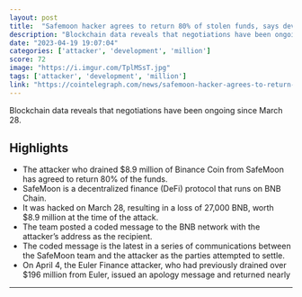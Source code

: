 ```yaml
---
layout: post
title:  "Safemoon hacker agrees to return 80% of stolen funds, says development team"
description: "Blockchain data reveals that negotiations have been ongoing since March 28."
date: "2023-04-19 19:07:04"
categories: ['attacker', 'development', 'million']
score: 72
image: "https://i.imgur.com/TplMSsT.jpg"
tags: ['attacker', 'development', 'million']
link: "https://cointelegraph.com/news/safemoon-hacker-agrees-to-return-80-of-stolen-funds-says-development-team/amp"
---
```


Blockchain data reveals that negotiations have been ongoing since March 28.

## Highlights

- The attacker who drained $8.9 million of Binance Coin from SafeMoon has agreed to return 80% of the funds.
- SafeMoon is a decentralized finance (DeFi) protocol that runs on BNB Chain.
- It was hacked on March 28, resulting in a loss of 27,000 BNB, worth $8.9 million at the time of the attack.
- The team posted a coded message to the BNB network with the attacker’s address as the recipient.
- The coded message is the latest in a series of communications between the SafeMoon team and the attacker as the parties attempted to settle.
- On April 4, the Euler Finance attacker, who had previously drained over $196 million from Euler, issued an apology message and returned nearly

---
